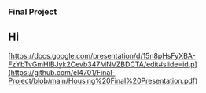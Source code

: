 ### Final Project

## Hi

[https://docs.google.com/presentation/d/15n8pHsFyXBA-FzYbTvGmHIBJyk2Cevb347MNVZBDCTA/edit#slide=id.p](https://github.com/el4701/Final-Project/blob/main/Housing%20Final%20Presentation.pdf)
